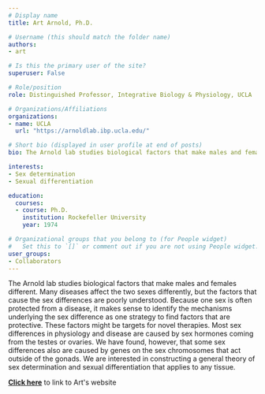 ```yaml
---
# Display name
title: Art Arnold, Ph.D.

# Username (this should match the folder name)
authors:
- art

# Is this the primary user of the site?
superuser: False

# Role/position
role: Distinguished Professor, Integrative Biology & Physiology, UCLA

# Organizations/Affiliations
organizations:
- name: UCLA
  url: "https://arnoldlab.ibp.ucla.edu/"

# Short bio (displayed in user profile at end of posts)
bio: The Arnold lab studies biological factors that make males and females different. Many diseases affect the two sexes differently, but the factors that cause the sex differences are poorly understood. Because one sex is often protected from a disease, it makes sense to identify the mechanisms underlying the sex difference as one strategy to find factors that are protective. These factors might be targets for novel therapies.

interests:
- Sex determination
- Sexual differentiation

education:
  courses:
  - course: Ph.D.
    institution: Rockefeller University
    year: 1974

# Organizational groups that you belong to (for People widget)
#   Set this to `[]` or comment out if you are not using People widget.
user_groups:
- Collaborators
---
```


The Arnold lab studies biological factors that make males and females different. Many diseases affect the two sexes differently, but the factors that cause the sex differences are poorly understood. Because one sex is often protected from a disease, it makes sense to identify the mechanisms underlying the sex difference as one strategy to find factors that are protective. These factors might be targets for novel therapies.
Most sex differences in physiology and disease are caused by sex hormones coming from the testes or ovaries. We have found, however, that some sex differences also are caused by genes on the sex chromosomes that act outside of the gonads. We are interested in constructing a general theory of sex determination and sexual differentiation that applies to any tissue.

[**Click here**](https://arnoldlab.ibp.ucla.edu/) to link to Art's website
